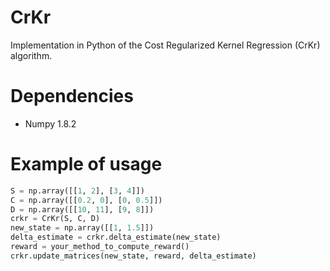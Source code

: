 CrKr
====

Implementation in Python of the Cost Regularized Kernel Regression (CrKr) algorithm.


Dependencies
===========

- Numpy 1.8.2

Example of usage
================

```python
S = np.array([[1, 2], [3, 4]])
C = np.array([[0.2, 0], [0, 0.5]])
D = np.array([[10, 11], [9, 8]])
crkr = CrKr(S, C, D)
new_state = np.array([[1, 1.5]])
delta_estimate = crkr.delta_estimate(new_state)
reward = your_method_to_compute_reward()
crkr.update_matrices(new_state, reward, delta_estimate)
```